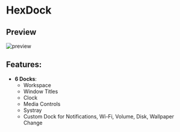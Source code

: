 # HexDock
## Preview
![preview](https://github.com/user-attachments/assets/906b44d7-4053-4e4e-b1e3-9351b4c88fb3)

## Features:
- **6 Docks**:  
  - Workspace  
  - Window Titles  
  - Clock  
  - Media Controls  
  - Systray  
  - Custom Dock for Notifications, Wi-Fi, Volume, Disk, Wallpaper Change
